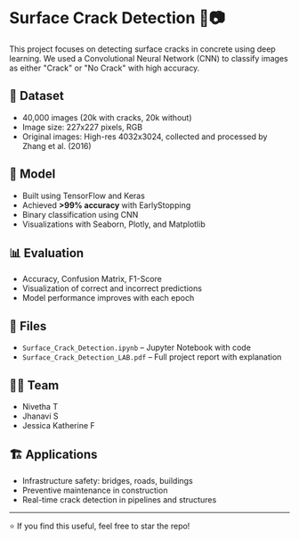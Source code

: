 # Surface Crack Detection 🧱📷

This project focuses on detecting surface cracks in concrete using deep learning. We used a Convolutional Neural Network (CNN) to classify images as either "Crack" or "No Crack" with high accuracy.

## 📂 Dataset
- 40,000 images (20k with cracks, 20k without)
- Image size: 227x227 pixels, RGB
- Original images: High-res 4032x3024, collected and processed by Zhang et al. (2016)

## 🧠 Model
- Built using TensorFlow and Keras
- Achieved **>99% accuracy** with EarlyStopping
- Binary classification using CNN
- Visualizations with Seaborn, Plotly, and Matplotlib

## 📊 Evaluation
- Accuracy, Confusion Matrix, F1-Score
- Visualization of correct and incorrect predictions
- Model performance improves with each epoch

## 📁 Files
- `Surface_Crack_Detection.ipynb` – Jupyter Notebook with code
- `Surface_Crack_Detection_LAB.pdf` – Full project report with explanation

## 👩‍💻 Team
- Nivetha T
- Jhanavi S
- Jessica Katherine F

## 🏗️ Applications
- Infrastructure safety: bridges, roads, buildings
- Preventive maintenance in construction
- Real-time crack detection in pipelines and structures

---

⭐ If you find this useful, feel free to star the repo!
